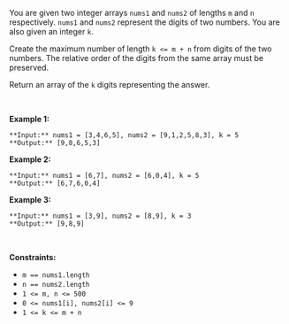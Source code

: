 You are given two integer arrays `nums1` and `nums2` of lengths `m` and `n` respectively. `nums1` and `nums2` represent the digits of two numbers. You are also given an integer `k`.


Create the maximum number of length `k <= m + n` from digits of the two numbers. The relative order of the digits from the same array must be preserved.


Return an array of the `k` digits representing the answer.


 


**Example 1:**



```
**Input:** nums1 = [3,4,6,5], nums2 = [9,1,2,5,8,3], k = 5
**Output:** [9,8,6,5,3]

```

**Example 2:**



```
**Input:** nums1 = [6,7], nums2 = [6,0,4], k = 5
**Output:** [6,7,6,0,4]

```

**Example 3:**



```
**Input:** nums1 = [3,9], nums2 = [8,9], k = 3
**Output:** [9,8,9]

```

 


**Constraints:**


* `m == nums1.length`
* `n == nums2.length`
* `1 <= m, n <= 500`
* `0 <= nums1[i], nums2[i] <= 9`
* `1 <= k <= m + n`


